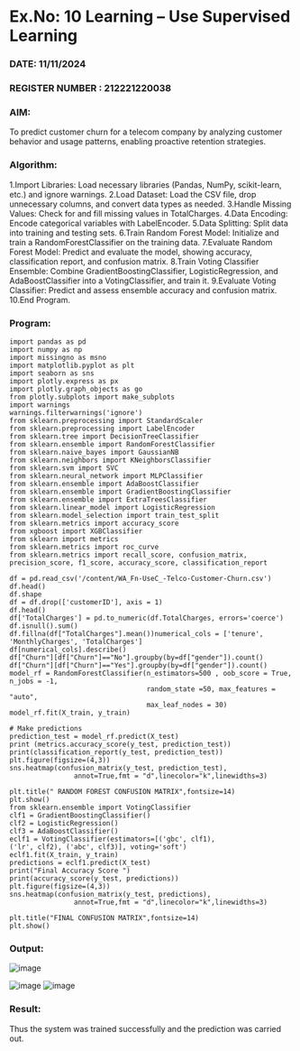 # Ex.No: 10 Learning – Use Supervised Learning  
### DATE: 11/11/2024                                                                           
### REGISTER NUMBER : 212221220038
### AIM: 
To predict customer churn for a telecom company by analyzing customer behavior and usage patterns, enabling proactive retention strategies.
###  Algorithm:
1.Import Libraries: Load necessary libraries (Pandas, NumPy, scikit-learn, etc.) and ignore warnings.
2.Load Dataset: Load the CSV file, drop unnecessary columns, and convert data types as needed.
3.Handle Missing Values: Check for and fill missing values in TotalCharges.
4.Data Encoding: Encode categorical variables with LabelEncoder.
5.Data Splitting: Split data into training and testing sets.
6.Train Random Forest Model: Initialize and train a RandomForestClassifier on the training data.
7.Evaluate Random Forest Model: Predict and evaluate the model, showing accuracy, classification report, and confusion matrix.
8.Train Voting Classifier Ensemble: Combine GradientBoostingClassifier, LogisticRegression, and AdaBoostClassifier into a VotingClassifier, and train it.
9.Evaluate Voting Classifier: Predict and assess ensemble accuracy and confusion matrix.
10.End Program.
### Program:
```
import pandas as pd
import numpy as np
import missingno as msno
import matplotlib.pyplot as plt
import seaborn as sns
import plotly.express as px
import plotly.graph_objects as go
from plotly.subplots import make_subplots
import warnings
warnings.filterwarnings('ignore')
from sklearn.preprocessing import StandardScaler
from sklearn.preprocessing import LabelEncoder
from sklearn.tree import DecisionTreeClassifier
from sklearn.ensemble import RandomForestClassifier
from sklearn.naive_bayes import GaussianNB
from sklearn.neighbors import KNeighborsClassifier
from sklearn.svm import SVC
from sklearn.neural_network import MLPClassifier
from sklearn.ensemble import AdaBoostClassifier
from sklearn.ensemble import GradientBoostingClassifier
from sklearn.ensemble import ExtraTreesClassifier
from sklearn.linear_model import LogisticRegression
from sklearn.model_selection import train_test_split
from sklearn.metrics import accuracy_score
from xgboost import XGBClassifier
from sklearn import metrics
from sklearn.metrics import roc_curve
from sklearn.metrics import recall_score, confusion_matrix, precision_score, f1_score, accuracy_score, classification_report

df = pd.read_csv('/content/WA_Fn-UseC_-Telco-Customer-Churn.csv')
df.head()
df.shape
df = df.drop(['customerID'], axis = 1)
df.head()
df['TotalCharges'] = pd.to_numeric(df.TotalCharges, errors='coerce')
df.isnull().sum()
df.fillna(df["TotalCharges"].mean())numerical_cols = ['tenure', 'MonthlyCharges', 'TotalCharges']
df[numerical_cols].describe()
df["Churn"][df["Churn"]=="No"].groupby(by=df["gender"]).count()
df["Churn"][df["Churn"]=="Yes"].groupby(by=df["gender"]).count()
model_rf = RandomForestClassifier(n_estimators=500 , oob_score = True, n_jobs = -1,
                                  random_state =50, max_features = "auto",
                                  max_leaf_nodes = 30)
model_rf.fit(X_train, y_train)

# Make predictions
prediction_test = model_rf.predict(X_test)
print (metrics.accuracy_score(y_test, prediction_test))
print(classification_report(y_test, prediction_test))
plt.figure(figsize=(4,3))
sns.heatmap(confusion_matrix(y_test, prediction_test),
                annot=True,fmt = "d",linecolor="k",linewidths=3)

plt.title(" RANDOM FOREST CONFUSION MATRIX",fontsize=14)
plt.show()	
from sklearn.ensemble import VotingClassifier
clf1 = GradientBoostingClassifier()
clf2 = LogisticRegression()
clf3 = AdaBoostClassifier()
eclf1 = VotingClassifier(estimators=[('gbc', clf1),
('lr', clf2), ('abc', clf3)], voting='soft')
eclf1.fit(X_train, y_train)
predictions = eclf1.predict(X_test)
print("Final Accuracy Score ")
print(accuracy_score(y_test, predictions))
plt.figure(figsize=(4,3))
sns.heatmap(confusion_matrix(y_test, predictions),
                annot=True,fmt = "d",linecolor="k",linewidths=3)

plt.title("FINAL CONFUSION MATRIX",fontsize=14)
plt.show()
```
### Output:
![image](https://github.com/user-attachments/assets/e8a66d3c-9fc1-4054-8c30-1f0a716d9423)

![image](https://github.com/user-attachments/assets/02e6a5ac-c44a-4eff-9984-ec8d18e695e8)
![image](https://github.com/user-attachments/assets/b969d99d-a56b-401d-b216-a9b6e8b5e08f)

### Result:
Thus the system was trained successfully and the prediction was carried out.
